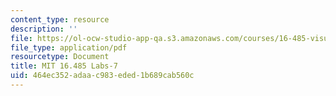 ```yaml
---
content_type: resource
description: ''
file: https://ol-ocw-studio-app-qa.s3.amazonaws.com/courses/16-485-visual-navigation-for-autonomous-vehicles-vnav-fall-2020/464ec352adaac983eded1b689cab560c_MIT16_485F20_Lab7Slides.pdf
file_type: application/pdf
resourcetype: Document
title: MIT 16.485 Labs-7
uid: 464ec352-adaa-c983-eded-1b689cab560c
---
```

